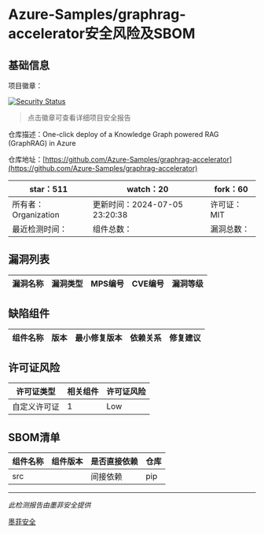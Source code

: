 # Azure-Samples/graphrag-accelerator安全风险及SBOM

## 基础信息

项目徽章：

[![Security Status](https://www.murphysec.com/platform3/v31/badge/1809294094559571968.svg)](https://www.murphysec.com/console/report/1808932234223505408/1809294094559571968)

> 点击徽章可查看详细项目安全报告

仓库描述：One-click deploy of a Knowledge Graph powered RAG (GraphRAG) in Azure

仓库地址：[https://github.com/Azure-Samples/graphrag-accelerator](https://github.com/Azure-Samples/graphrag-accelerator)

| star：511 | watch：20 | fork：60 |
| ----------- | -------------- | ------------ |
| 所有者：Organization | 更新时间：2024-07-05 23:20:38 | 许可证：MIT |
| 最近检测时间： | 组件总数： | 漏洞总数： |




## 漏洞列表

| 漏洞名称 | 漏洞类型 | MPS编号 | CVE编号 | 漏洞等级 |
| ------- | ------ | ------- | ------ | ----- |





## 缺陷组件

| 组件名称 | 版本 | 最小修复版本 | 依赖关系 | 修复建议 |
| -------- | ---- | ------------ | -------- | -------- |





## 许可证风险

| 许可证类型 | 相关组件 | 许可证风险 |
| ---------- | -------- | ---------- |
|自定义许可证|1|Low|




## SBOM清单

| 组件名称 | 组件版本 | 是否直接依赖 | 仓库 |
| -------- | -------- | ------------ | ---- |
|src||间接依赖|pip|


------

*此检测报告由墨菲安全提供*

[墨菲安全](www.murphysec.com)